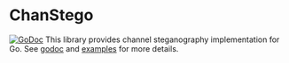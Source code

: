 # ChanStego
[![GoDoc](https://godoc.org/github.com/alex-kostirin/chanstego?status.svg)](https://godoc.org/github.com/alex-kostirin/chanstego)
This library provides channel steganography implementation for Go. See [godoc](https://godoc.org/github.com/alex-kostirin/chanstego) and [examples](https://github.com/alex-kostirin/chanstego/tree/master/examples) for more details.
